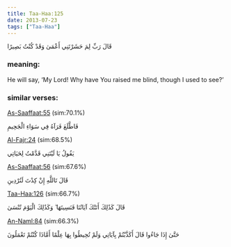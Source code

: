 ```yaml
---
title: Taa-Haa:125
date: 2013-07-23
tags: ["Taa-Haa"]
---
```

قَالَ رَبِّ لِمَ حَشَرْتَنِي أَعْمَىٰ وَقَدْ كُنْتُ بَصِيرًا
### meaning: 
He will say, ‘My Lord! Why have You raised me blind, though I used to see?’
### similar verses: 

[As-Saaffaat:55](/37/55) (sim:70.1%)

فَاطَّلَعَ فَرَآهُ فِي سَوَاءِ الْجَحِيمِ

[Al-Fajr:24](/89/24) (sim:68.5%)

يَقُولُ يَا لَيْتَنِي قَدَّمْتُ لِحَيَاتِي

[As-Saaffaat:56](/37/56) (sim:67.6%)

قَالَ تَاللَّهِ إِنْ كِدْتَ لَتُرْدِينِ

[Taa-Haa:126](/20/126) (sim:66.7%)

قَالَ كَذَٰلِكَ أَتَتْكَ آيَاتُنَا فَنَسِيتَهَا ۖ وَكَذَٰلِكَ الْيَوْمَ تُنْسَىٰ

[An-Naml:84](/27/84) (sim:66.3%)

حَتَّىٰ إِذَا جَاءُوا قَالَ أَكَذَّبْتُمْ بِآيَاتِي وَلَمْ تُحِيطُوا بِهَا عِلْمًا أَمَّاذَا كُنْتُمْ تَعْمَلُونَ
